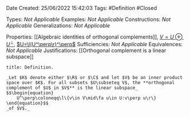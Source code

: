 <br />
<br />

Date Created: 25/06/2022 15:42:03
Tags: #Definition #Closed

Types: _Not Applicable_
Examples: _Not Applicable_
Constructions: _Not Applicable_
Generalizations: _Not Applicable_

Properties: [[Algebraic identities of orthogonal complements]], [$V=U\oplus U^\perp$](Orthogonal%20Decomposition.md), [$U=\l(U^\perp\r)^\perp$](Orthogonal%20complementation%20is%20an%20involution.md)
Sufficiencies: _Not Applicable_
Equivalences: _Not Applicable_
Justifications: [[Orthogonal complement is a linear subspace]]

``` ad-Definition
title: Definition.

_Let $K$ denote either $\R$ or $\C$ and let $V$ be an inner product space over $K$. For all subsets $U\subseteq V$, the **orthogonal complement of $U$ in $V$** is the linear subspace_
$$\begin{equation}
    U^\perp\coloneqq\l\{v\in V\mid\fa u\in U:v\perp u\r\}
\end{equation}$$
_of $V$._

```
